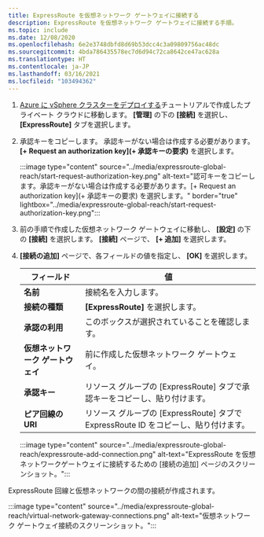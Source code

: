 ```yaml
---
title: ExpressRoute を仮想ネットワーク ゲートウェイに接続する
description: ExpressRoute を仮想ネットワーク ゲートウェイに接続する手順。
ms.topic: include
ms.date: 12/08/2020
ms.openlocfilehash: 6e2e3748dbfd8d69b53dcc4c3a09809756ac48dc
ms.sourcegitcommit: 4bda786435578ec7d6d94c72ca8642ce47ac628a
ms.translationtype: HT
ms.contentlocale: ja-JP
ms.lasthandoff: 03/16/2021
ms.locfileid: "103494362"
---
```

<!-- Used in deploy-azure-vmware-solution.md and tutorial-configure-networking.md -->

1. [Azure に vSphere クラスターをデプロイする](../tutorial-create-private-cloud.md)チュートリアルで作成したプライベート クラウドに移動します。 **[管理]** の下の **[接続]** を選択し、 **[ExpressRoute]** タブを選択します。

1. 承認キーをコピーします。 承認キーがない場合は作成する必要があります。 **[+ Request an authorization key]\(+ 承認キーの要求\)** を選択します。

   :::image type="content" source="../media/expressroute-global-reach/start-request-authorization-key.png" alt-text="認可キーをコピーします。承認キーがない場合は作成する必要があります。[+ Request an authorization key]\(+ 承認キーの要求\) を選択します。" border="true" lightbox="../media/expressroute-global-reach/start-request-authorization-key.png":::

1. 前の手順で作成した仮想ネットワーク ゲートウェイに移動し、 **[設定]** の下の **[接続]** を選択します。 **[接続]** ページで、 **[+ 追加]** を選択します。

1. **[接続の追加]** ページで、各フィールドの値を指定し、 **[OK]** を選択します。 

   | フィールド | 値 |
   | --- | --- |
   | **名前**  | 接続名を入力します。  |
   | **接続の種類**  | **[ExpressRoute]** を選択します。  |
   | **承認の利用**  | このボックスが選択されていることを確認します。  |
   | **仮想ネットワーク ゲートウェイ** | 前に作成した仮想ネットワーク ゲートウェイ。  |
   | **承認キー**  | リソース グループの [ExpressRoute] タブで承認キーをコピーし、貼り付けます。 |
   | **ピア回線の URI**  | リソース グループの [ExpressRoute] タブで ExpressRoute ID をコピーし、貼り付けます。  |

   :::image type="content" source="../media/expressroute-global-reach/expressroute-add-connection.png" alt-text="ExpressRoute を仮想ネットワークゲートウェイに接続するための [接続の追加] ページのスクリーンショット。":::

ExpressRoute 回線と仮想ネットワークの間の接続が作成されます。

:::image type="content" source="../media/expressroute-global-reach/virtual-network-gateway-connections.png" alt-text="仮想ネットワーク ゲートウェイ接続のスクリーンショット。":::